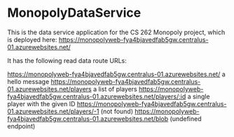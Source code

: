 # MonopolyDataService
This is the data service application for the CS 262 Monopoly project, which is deployed here:
https://monopolyweb-fya4bjavedfab5gw.centralus-01.azurewebsites.net/

It has the following read data route URLs:

https://monopolyweb-fya4bjavedfab5gw.centralus-01.azurewebsites.net/                    a hello message
https://monopolyweb-fya4bjavedfab5gw.centralus-01.azurewebsites.net/players             a list of players
https://monopolyweb-fya4bjavedfab5gw.centralus-01.azurewebsites.net/players/:id         a single player with the given ID
https://monopolyweb-fya4bjavedfab5gw.centralus-01.azurewebsites.net/players/-1           (not found)
https://monopolyweb-fya4bjavedfab5gw.centralus-01.azurewebsites.net/blob                 (undefined endpoint)
